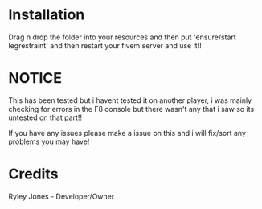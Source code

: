 # Installation 

Drag n drop the folder into your resources and then put 'ensure/start legrestraint' and then restart your fivem server and use it!!

# NOTICE 

This has been tested but i havent tested it on another player, i was mainly checking for errors in the F8 console but there wasn't any that i saw so its untested on that part!!

If you have any issues please make a issue on this and i will fix/sort any problems you may have!

# Credits

Ryley Jones - Developer/Owner
